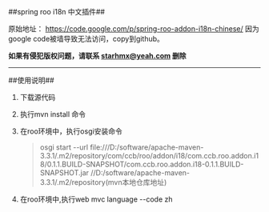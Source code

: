 ##spring roo i18n 中文插件##

原始地址：
    https://code.google.com/p/spring-roo-addon-i18n-chinese/
因为google code被墙导致无法访问，copy到github。

**如果有侵犯版权问题，请联系 starhmx@yeah.com 删除**

--------------------------

##使用说明##
1. 下载源代码
2. 执行mvn install 命令
3. 在roo环境中，执行osgi安装命令

    > osgi start --url file:///D:/software/apache-maven-3.3.1/.m2/repository/com/ccb/roo/addon/i18/com.ccb.roo.addon.i18/0.1.1.BUILD-SNAPSHOT/com.ccb.roo.addon.i18-0.1.1.BUILD-SNAPSHOT.jar
    > //D:/software/apache-maven-3.3.1/.m2/repository(mvn本地仓库地址)

4. 在roo环境中,执行web mvc language --code zh
